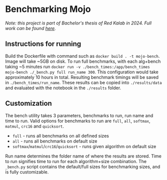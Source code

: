 # Benchmarking Mojo

*Note: this project is part of Bachelor's thesis of Red Kalab in 2024. Full work can be found [here](https://www.overleaf.com/read/yyzgdkcqhxhn#88d801).*

## Instructions for running

Build the Dockerfile with command such as `docker build . -t mojo-bench`. Image will take ~5GB on disk. 
To run full benchmarks, with each alg+bench taking ~5 minutes run `docker run -v ./bench_times:/app/bench_times mojo-bench ./_bench.py full run_name 300`. 
This configuration would take approximately 10 hours in total. Resulting benchmark timings will be saved in `./bench_times/run_name`. 
These results can be copied into `./results/data` and evaluated with the notebook in the `./results` folder.

## Customization

The bench utility takes 3 parameters, benchmarks to run, run name and time to run. Valid options for benchmarks to run are `full`, `all`, `softmax`, `matmul`, `crc16` and `quicksort`.
- `full` - runs all benchmarks on all defined sizes
- `all` - runs all benchmarks on default size
- `softmax`/`matmul`/`crc16`/`quicksort` - runs given algorithm on default size

Run name determines the folder name of where the results are stored. Time to run signifies time to run for each algorithm+size combination. 
The `_bench.py` script contains the default/full sizes for benchmarking sizes, and is fully customizable.
